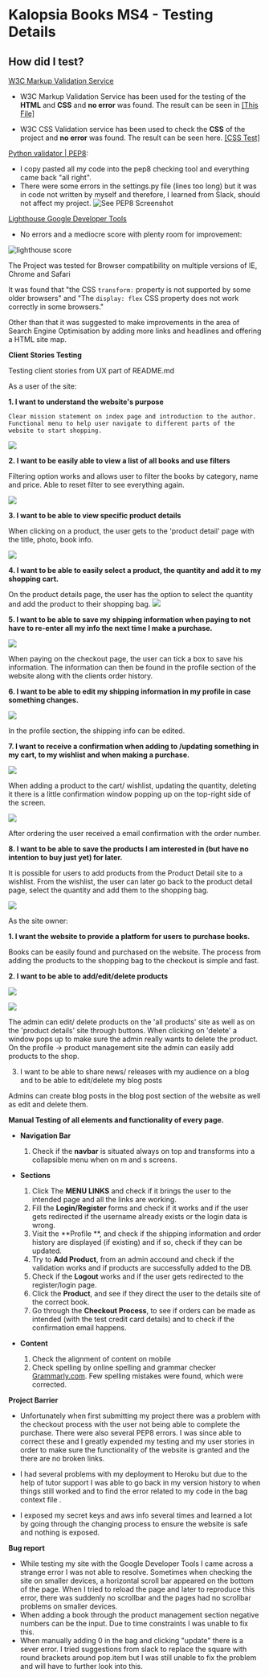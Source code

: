 # Kalopsia Books MS4 - Testing Details

## **How did I test?**

[W3C Markup Validation Service](https://validator.w3.org/)

-   W3C Markup Validation Service has been used for the testing of the  **HTML** and **CSS** and  **no error**  was found. The result can be seen in  [\[This File\]](https://github.com/lisa1Q84/kalopsia_lens/tree/main/media/HTML_Validation) 

-   W3C CSS Validation service has been used to check the  **CSS**  of the project and  **no error**  was found. The result can be seen here.  [\[CSS Test\]](https://github.com/lisa1Q84/kalopsia_lens/tree/main/media/CSS_Validation) 

[Python validator | PEP8](http://pep8online.com/):
 - I copy pasted all my code into the pep8 checking tool and everything came back "all right".
 - There were some errors in the settings.py file (lines too long) but it was in code not written by myself and therefore, I learned from Slack, should not affect my project. 
![See PEP8 Screenshot](https://github.com/lisa1Q84/kalopsia_lens/blob/main/media/PEP8_Check/Screenshot%202021-11-14%20at%2015.04.53.png)


[Lighthouse Google Developer Tools](https://developers.google.com/web/tools/lighthouse)
- No errors and a mediocre score with plenty room for improvement:

![lighthouse score](https://github.com/lisa1Q84/kalopsia_lens/blob/main/media/Lighthouse/Screenshot%202021-11-14%20at%2015.15.27.png)


The Project was tested for Browser compatibility on multiple versions of IE, Chrome and Safari

It was found that "the CSS `transform:` property is not supported by some older browsers" and "The `display: flex` CSS property does not work correctly in some browsers."

Other than that it was suggested to make improvements in the area of Search Engine Optimisation by adding more links and headlines and offering a HTML site map. 


**Client Stories Testing**

Testing client stories from UX part of README.md


As a user of the site:

**1. I want to understand the website's purpose**

	Clear mission statement on index page and introduction to the author. Functional menu to help user navigate to different parts of the website to start shopping. 

![](media/User_Stories/us1.png)
	
**2. I want to be easily able to view a list of all books and use filters**

Filtering option works and allows user to filter the books by category, name and price.  Able to reset filter to see everything again. 

![](media/User_Stories/us2.png)

**3.  I want to be able to view specific product details**

When clicking on a product, the user gets to the 'product detail' page with the title, photo, book info.

![](media/User_Stories/us3.png)

**4. I want to be able to easily select a product, the quantity and add it to my shopping cart.**

On the product details page, the user has the option to select the quantity and add the product to their shopping bag.
![](media/User_Stories/us4.png)

**5. I want to be able to save my shipping information when paying to not have to re-enter all my info the next time I make a purchase.**

![](media/User_Stories/us5.png)

When paying on the checkout page, the user can tick a box to save his information. The information can then be found in the profile section of the website along with the clients order history. 

**6. I want to be able to edit my shipping information in my profile in case something changes.** 

![](media/User_Stories/us6.png)

In the profile section, the shipping info can be edited.

**7. I want to receive a confirmation when adding to /updating something in my cart, to my wishlist and when making a purchase.** 

![](media/User_Stories/us7.png)

When adding a product to the cart/ wishlist, updating the quantity, deleting it there is a little confirmation window popping up on the top-right side of the screen. 

![](media/User_Stories/us8.png)

After ordering the user received a email confirmation with the order number. 

**8. I want to be able to save the products I am interested in (but have no intention to buy just yet) for later.**

It is possible for users to add products from the Product Detail site to a wishlist. From the wishlist, the user can later go back to the product detail page, select the quantity and add them to the shopping bag. 

![](media/User_Stories/us9.png)



As the site owner:



**1. I want the website to provide a platform for users to purchase books.**

Books can be easily found and purchased on the website. The process from adding the products to the shopping bag to the checkout is simple and fast.

**2. I want to be able to add/edit/delete products**

![](media/User_Stories/us10.png)

![](media/User_Stories/us11.png)

The admin can edit/ delete products on the 'all products' site as well as on the 'product details' site through buttons. When clicking on 'delete' a window pops up to make sure the admin really wants to delete the product.
On the profile -> product management site the admin can easily add products to the shop. 
 
3. I want to be able to share news/ releases with my audience on a blog and to be able to edit/delete my blog posts

Admins can create blog posts in the blog post section of the website as well as edit and delete them.

    

**Manual Testing of all elements and functionality of every page.**

-   **Navigation Bar**
    
    1.  Check if the  **navbar**  is situated always on top and transforms into a collapsible menu when on m and s screens.

-   **Sections**

    1.   Click The  **MENU LINKS** and check if it brings the user to the intended page and all the links are working.
    2.  Fill the  **Login/Register**  forms and check if it works and if the user gets redirected if the username already exists or the login data is wrong.
    3.  Visit the  **Profile **, and check if the shipping information and order history are displayed (if existing) and if so, check if they can be updated. 
    4.  Try to  **Add Product**, from an admin accound and check if the validation works and if products are successfully added to the DB.
    5.  Check if the  **Logout** works and if the user gets redirected to the register/login page.
    6.  Click the  **Product**,  and see if they direct the user to the details site of the correct book.
    7.  Go through the **Checkout Process**, to see if orders can be made as intended (with the test credit card details) and to check if the confirmation email happens. 

  
-   **Content**
    
    1.  Check the alignment of content on mobile 
    2.  Check spelling by online spelling and grammar checker  [Grammarly.com](https://app.grammarly.com/). Few spelling mistakes were found, which were corrected.
    

**Project Barrier**

-   Unfortunately when first submitting my project there was a problem with the checkout process with the user not being able to complete the purchase. There were also several PEP8 errors.
I was since able to correct these and I greatly expended my testing and my user stories in order to make sure the functionality of the website is granted and the there are no broken links. 

-   I had several problems with my deployment to Heroku but due to the help of tutor support I was able to go back in my version history to when things still worked and to find the error related to my code in the bag context file . 

- I exposed my secret keys and aws info several times and learned a lot by going through the changing process to ensure the website is safe and nothing is exposed.

**Bug report**

-  While testing my site with the Google Developer Tools I came across a strange error I was not able to resolve. Sometimes when checking the site on smaller devices, a horizontal scroll bar appeared on the bottom of the page. When I tried to reload the page and later to reproduce this error, there was suddenly no scrollbar and the pages had no scrollbar problems on smaller devices. 
- When adding a book through the product management section negative numbers can be the input. Due to time constraints I was unable to fix this.
- When manually adding 0 in the bag and clicking "update" there is a sever error. I tried suggestions from slack to replace the square with round brackets around pop.item but I was still unable to fix the problem and will have to further look into this. 